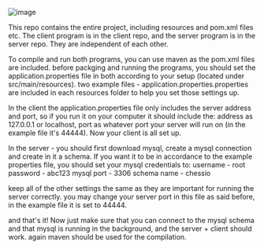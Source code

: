 ![image](https://github.com/user-attachments/assets/fe7923da-3f26-4d91-b45c-c4d8834fea8c)



This repo contains the entire project, including resources and pom.xml files etc. 
The client program is in the client repo, and the server program is in the server repo. They are independent of each other.

To compile and run both programs, you can use maven as the pom.xml files are included.
before packging and running the programs, you should set the application.properties file in both according to your setup (located under src/main/resources).
two example files - application.properties.properties are included in each resources folder to help you set those settings up.

In the client the application.properties file only includes the server address and port, so if you run it on your computer it should include the:
address as 127.0.0.1 or localhost,
port as whatever port your server will run on (in the example file it's 44444).
Now your client is all set up.

In the server - you should first download mysql, create a mysql connection and create in it a schema.
If you want it to be in accordance to the example properties file, you should set your mysql credentials to:
username - root
password - abc123
mysql port - 3306
schema name - chessio

keep all of the other settings the same as they are important for running the server correctly.
you may change your server port in this file as said before, in the example file it is set to 44444.

and that's it! Now just make sure that you can connect to the mysql schema and that mysql is running in the background, and the server + client should work.
again maven should be used for the compilation.
